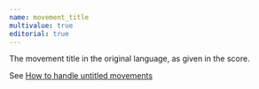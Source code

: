 ```yaml
---
name: movement_title
multivalue: true
editorial: true
---
```

The movement title in the original language, as given in the score.

See [How to handle untitled movements](/docs/how-to/handle-untitled-movements) 
